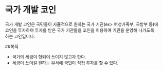 # 국가 개발 코인
국가 개발 코인은 국민들이 자율적으로 원하는 국가 기관(ex> 여성가족부, 국방부 등)에 코인을 투자하여 투자를 받은 국가 기관들을 코인을 이용하여 기관을 운영해 나가도록 하는 코인입니다.

##목적
* 국가의 세금이 헛되이 쓰이지 않고자 한다.
* 세금이 쓰이길 원하는 부서에 국민이 직접 투자를 할 수 있다.
